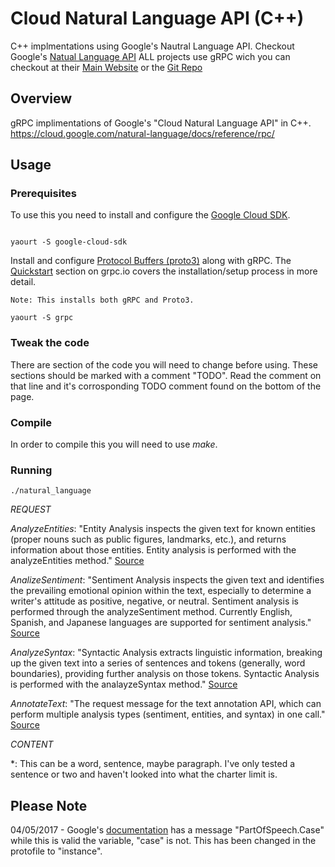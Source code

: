 
# Cloud Natural Language API (C++)
C++ implmentations using Google's Nautral Language API. Checkout Google's [Natual Language API](https://cloud.google.com/natural-language/)
ALL projects  use  gRPC wich you can checkout at their [Main Website](http://www.grpc.io/) or the [Git Repo](https://github.com/grpc/grpc)

## Overview

gRPC implimentations of Google's "Cloud Natural Language API" in C++.
https://cloud.google.com/natural-language/docs/reference/rpc/


## Usage

### Prerequisites
To use this you need to install and configure the [Google Cloud SDK](https://cloud.google.com/sdk/).

``` Arch linux: 

yaourt -S google-cloud-sdk
```

Install and configure [Protocol Buffers (proto3)](https://developers.google.com/protocol-buffers/) along with gRPC. The [Quickstart](http://www.grpc.io/docs/quickstart/cpp.html) section on grpc.io covers the installation/setup process in more detail. 

```Arch Linux:
Note: This installs both gRPC and Proto3.

yaourt -S grpc
```

### Tweak the code
There are section of the code you will need to change before using. These sections should be marked with a comment "TODO". Read the comment on that line and it's corrosponding TODO comment found on the bottom of the page.


### Compile
In order to compile this you will need to use *make*.

### Running
```
./natural_language
```

*REQUEST*

_AnalyzeEntities_: "Entity Analysis inspects the given text for known entities (proper nouns such as public figures, landmarks, etc.), and returns information about those entities. Entity analysis is performed with the analyzeEntities method." [Source](https://cloud.google.com/natural-language/docs/analyzing-entities)
    
_AnalizeSentiment_:  "Sentiment Analysis inspects the given text and identifies the prevailing emotional opinion within the text, especially to determine a writer's attitude as positive, negative, or neutral. Sentiment analysis is performed through the analyzeSentiment method. Currently English, Spanish, and Japanese languages are supported for sentiment analysis." [Source](https://cloud.google.com/natural-language/docs/analyzing-sentiment)
    
_AnalyzeSyntax_: "Syntactic Analysis extracts linguistic information, breaking up the given text into a series of sentences and tokens (generally, word boundaries), providing further analysis on those tokens. Syntactic Analysis is performed with the analayzeSyntax method." [Source](https://cloud.google.com/natural-language/docs/analyzing-syntax)
    
_AnnotateText_: "The request message for the text annotation API, which can perform multiple analysis types (sentiment, entities, and syntax) in one call." [Source](https://cloud.google.com/natural-language/docs/reference/rpc/google.cloud.language.v1#google.cloud.language.v1.AnnotateTextRequest)
    
*CONTENT*

*: This can be a word, sentence, maybe paragraph. I've only tested a sentence or two and haven't looked into what the charter limit is.
    

## Please Note

04/05/2017 - Google's [documentation](https://cloud.google.com/natural-language/docs/reference/rpc/google.cloud.language.v1#google.cloud.language.v1.PartOfSpeech.Case) has a message "PartOfSpeech.Case" while this is valid the variable, "case" is not. This has been changed in the protofile to "instance".



